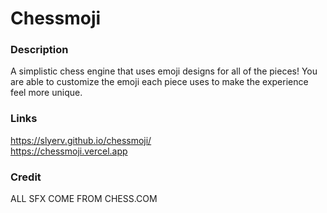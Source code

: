 # Chessmoji
### Description
A simplistic chess engine that uses emoji designs for all of the pieces! You are able to customize the emoji each piece uses to make the experience feel more unique. 
### Links
https://slyerv.github.io/chessmoji/
<br>https://chessmoji.vercel.app
### Credit
ALL SFX COME FROM CHESS.COM
